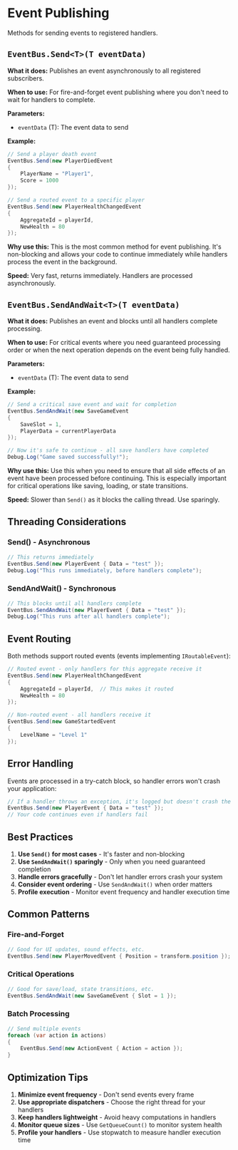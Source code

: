 # Event Publishing

Methods for sending events to registered handlers.

## `EventBus.Send<T>(T eventData)`

**What it does:** Publishes an event asynchronously to all registered subscribers.

**When to use:** For fire-and-forget event publishing where you don't need to wait for handlers to complete.

**Parameters:**
- `eventData` (T): The event data to send

**Example:**
```csharp
// Send a player death event
EventBus.Send(new PlayerDiedEvent 
{ 
    PlayerName = "Player1", 
    Score = 1000 
});

// Send a routed event to a specific player
EventBus.Send(new PlayerHealthChangedEvent 
{ 
    AggregateId = playerId, 
    NewHealth = 80 
});
```

**Why use this:** This is the most common method for event publishing. It's non-blocking and allows your code to continue immediately while handlers process the event in the background.

**Speed:** Very fast, returns immediately. Handlers are processed asynchronously.

## `EventBus.SendAndWait<T>(T eventData)`

**What it does:** Publishes an event and blocks until all handlers complete processing.

**When to use:** For critical events where you need guaranteed processing order or when the next operation depends on the event being fully handled.

**Parameters:**
- `eventData` (T): The event data to send

**Example:**
```csharp
// Send a critical save event and wait for completion
EventBus.SendAndWait(new SaveGameEvent 
{ 
    SaveSlot = 1, 
    PlayerData = currentPlayerData 
});

// Now it's safe to continue - all save handlers have completed
Debug.Log("Game saved successfully!");
```

**Why use this:** Use this when you need to ensure that all side effects of an event have been processed before continuing. This is especially important for critical operations like saving, loading, or state transitions.

**Speed:** Slower than `Send()` as it blocks the calling thread. Use sparingly.

## Threading Considerations

### Send() - Asynchronous
```csharp
// This returns immediately
EventBus.Send(new PlayerEvent { Data = "test" });
Debug.Log("This runs immediately, before handlers complete");
```

### SendAndWait() - Synchronous
```csharp
// This blocks until all handlers complete
EventBus.SendAndWait(new PlayerEvent { Data = "test" });
Debug.Log("This runs after all handlers complete");
```

## Event Routing

Both methods support routed events (events implementing `IRoutableEvent`):

```csharp
// Routed event - only handlers for this aggregate receive it
EventBus.Send(new PlayerHealthChangedEvent 
{ 
    AggregateId = playerId,  // This makes it routed
    NewHealth = 80 
});

// Non-routed event - all handlers receive it
EventBus.Send(new GameStartedEvent 
{ 
    LevelName = "Level 1" 
});
```

## Error Handling

Events are processed in a try-catch block, so handler errors won't crash your application:

```csharp
// If a handler throws an exception, it's logged but doesn't crash the system
EventBus.Send(new PlayerEvent { Data = "test" });
// Your code continues even if handlers fail
```

## Best Practices

1. **Use `Send()` for most cases** - It's faster and non-blocking
2. **Use `SendAndWait()` sparingly** - Only when you need guaranteed completion
3. **Handle errors gracefully** - Don't let handler errors crash your system
4. **Consider event ordering** - Use `SendAndWait()` when order matters
5. **Profile execution** - Monitor event frequency and handler execution time

## Common Patterns

### Fire-and-Forget
```csharp
// Good for UI updates, sound effects, etc.
EventBus.Send(new PlayerMovedEvent { Position = transform.position });
```

### Critical Operations
```csharp
// Good for save/load, state transitions, etc.
EventBus.SendAndWait(new SaveGameEvent { Slot = 1 });
```

### Batch Processing
```csharp
// Send multiple events
foreach (var action in actions)
{
    EventBus.Send(new ActionEvent { Action = action });
}
```

## Optimization Tips

1. **Minimize event frequency** - Don't send events every frame
2. **Use appropriate dispatchers** - Choose the right thread for your handlers
3. **Keep handlers lightweight** - Avoid heavy computations in handlers
4. **Monitor queue sizes** - Use `GetQueueCount()` to monitor system health
5. **Profile your handlers** - Use stopwatch to measure handler execution time
